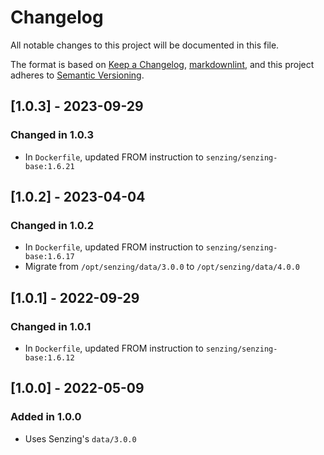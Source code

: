 # Changelog

All notable changes to this project will be documented in this file.

The format is based on [Keep a Changelog](https://keepachangelog.com/en/1.0.0/),
[markdownlint](https://dlaa.me/markdownlint/),
and this project adheres to [Semantic Versioning](https://semver.org/spec/v2.0.0.html).

## [1.0.3] - 2023-09-29

### Changed in 1.0.3

- In `Dockerfile`, updated FROM instruction to `senzing/senzing-base:1.6.21`

## [1.0.2] - 2023-04-04

### Changed in 1.0.2

- In `Dockerfile`, updated FROM instruction to `senzing/senzing-base:1.6.17`
- Migrate from `/opt/senzing/data/3.0.0` to `/opt/senzing/data/4.0.0`

## [1.0.1] - 2022-09-29

### Changed in 1.0.1

- In `Dockerfile`, updated FROM instruction to `senzing/senzing-base:1.6.12`

## [1.0.0] - 2022-05-09

### Added in 1.0.0

- Uses Senzing's `data/3.0.0`
